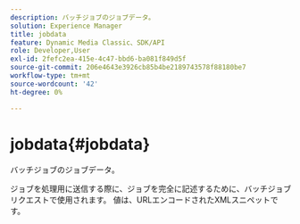 ```yaml
---
description: バッチジョブのジョブデータ。
solution: Experience Manager
title: jobdata
feature: Dynamic Media Classic、SDK/API
role: Developer,User
exl-id: 2fefc2ea-415e-4c47-bbd6-ba081f849d5f
source-git-commit: 206e4643e3926cb85b4be2189743578f88180be7
workflow-type: tm+mt
source-wordcount: '42'
ht-degree: 0%

---
```


# jobdata{#jobdata}

バッチジョブのジョブデータ。

ジョブを処理用に送信する際に、ジョブを完全に記述するために、バッチジョブリクエストで使用されます。 値は、URLエンコードされたXMLスニペットです。
